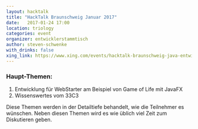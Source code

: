 ```yaml
---
layout: hacktalk
title: "HackTalk Braunschweig Januar 2017"
date:   2017-01-24 17:00
location: triology
categories: event
organizer: entwicklerstammtisch
author: steven-schwenke
with_drinks: false
xing_link: https://www.xing.com/events/hacktalk-braunschweig-java-entwicklung-webstarter-33c3-1764414
---
```


### Haupt-Themen:

1. Entwicklung für WebStarter am Beispiel von Game of Life mit JavaFX
2. Wissenswertes vom 33C3

Diese Themen werden in der Detailtiefe behandelt, wie die Teilnehmer es wünschen. Neben diesen Themen wird es wie üblich viel Zeit zum Diskutieren geben.